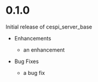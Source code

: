 # 0.1.0

Initial release of cespi_server_base

* Enhancements
  * an enhancement

* Bug Fixes
  * a bug fix
